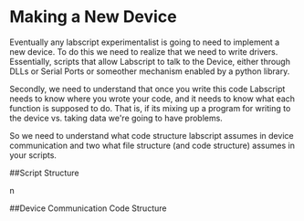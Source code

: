 # Making a New Device

Eventually any labscript experimentalist is going to need to implement a new device. To do this we need to realize that we need to write drivers. Essentially, scripts that allow Labscript to talk to the Device, either through DLLs or Serial Ports or someother mechanism enabled by a python library.

Secondly, we need to understand that once you write this code Labscript needs to know where you wrote your code, and it needs to know what each function is supposed to do. That is, if its mixing up a program for writing to the device vs. taking data we're going to have problems.

So we need to understand what code structure labscript assumes in device communication and two what file structure (and code structure) assumes in your scripts.

##Script Structure

n

##Device Communication Code Structure

